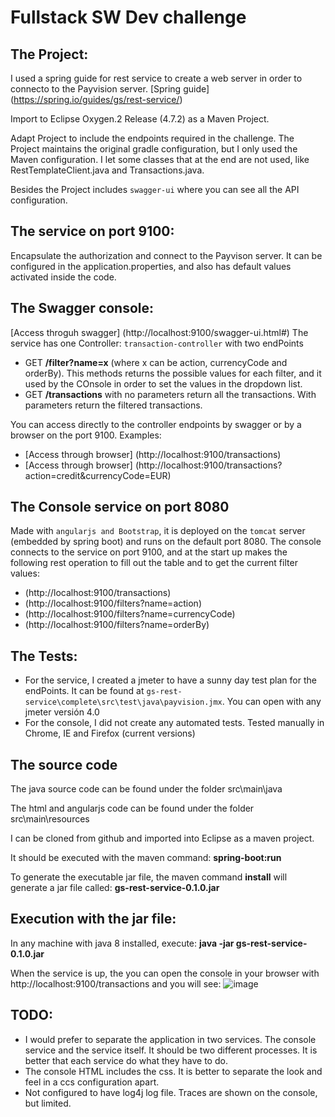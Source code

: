 # Fullstack SW Dev challenge

## The Project:
I used a spring guide for rest service to create a web server in order to connecto to the Payvision server.
[Spring guide] (https://spring.io/guides/gs/rest-service/)

Import to Eclipse Oxygen.2 Release (4.7.2) as a Maven Project.

Adapt Project to include the endpoints required in the challenge. 
The Project maintains the original gradle configuration, but I only used the Maven configuration.
I let some classes that at the end are not used, like RestTemplateClient.java and Transactions.java.

Besides the Project includes `swagger-ui` where you can see all the API configuration.

## The service on port 9100:
Encapsulate the authorization and connect to the Payvison server.
It can be configured in the application.properties, and also has default values activated inside the code.

## The Swagger console:
[Access throguh swagger] (http://localhost:9100/swagger-ui.html#)
The service has one Controller: `transaction-controller` with two endPoints
- GET **/filter?name=x** (where x can be action, currencyCode and orderBy). This methods returns the possible values for each filter, and it used by the COnsole in order to set the values in the dropdown list.
- GET **/transactions** with no parameters return all the transactions. With parameters return the filtered transactions. 

You can access directly to the controller endpoints by swagger or by a browser on the port 9100. Examples:
- [Access through browser] (http://localhost:9100/transactions)
- [Access through browser] (http://localhost:9100/transactions?action=credit&currencyCode=EUR)

## The Console service on port 8080
Made with `angularjs and Bootstrap`, it is deployed on the `tomcat` server (embedded by spring boot) and runs on the default port 8080.
The console connects to the service on port 9100, and at the start up makes the following rest operation to fill out the table and to get the current filter values:
- (http://localhost:9100/transactions)
- (http://localhost:9100/filters?name=action)
- (http://localhost:9100/filters?name=currencyCode)
- (http://localhost:9100/filters?name=orderBy)

## The Tests:
- For the service, I created a jmeter to have a sunny day test plan for the endPoints. It can be found at `gs-rest-service\complete\src\test\java\payvision.jmx`. You can open with any jmeter versión 4.0
- For the console, I did not create any automated tests. Tested manually in Chrome, IE and Firefox (current versions)

## The source code
The java source code can be found under the folder src\main\java

The html and angularjs code can be found under the folder src\main\resources

I can be cloned from github and imported into Eclipse as a maven project.

It should be executed with the maven command: **spring-boot:run**

To generate the executable jar file, the maven command **install** will generate a jar file called: **gs-rest-service-0.1.0.jar**

## Execution with the jar file: 
In any machine with java 8 installed, execute: **java -jar gs-rest-service-0.1.0.jar**

When the service is up, the you can open the console in your browser with http://localhost:9100/transactions and you will see:
![image](https://user-images.githubusercontent.com/26966488/43990739-08e1c3ba-9d60-11e8-8172-529aba7a12ca.png)


## TODO:
- I would prefer to separate the application in two services. The console service and the service itself. It should be two different processes. It is better that each service do what they have to do.
- The console HTML includes the css. It is better to separate the look and feel in a ccs configuration apart.
- Not configured to have log4j log file. Traces are shown on the console, but limited.

